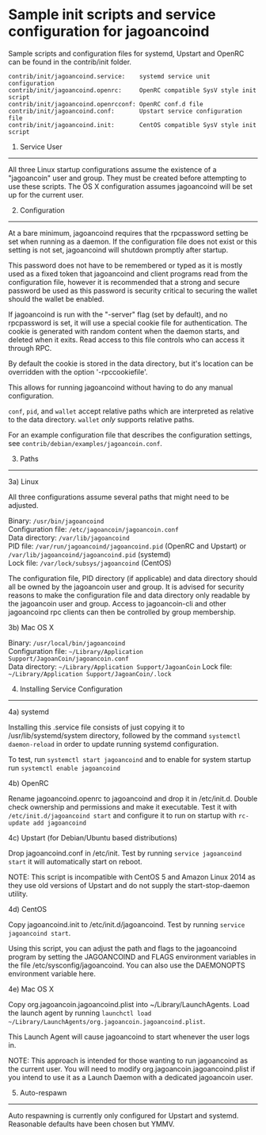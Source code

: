Sample init scripts and service configuration for jagoancoind
==========================================================

Sample scripts and configuration files for systemd, Upstart and OpenRC
can be found in the contrib/init folder.

    contrib/init/jagoancoind.service:    systemd service unit configuration
    contrib/init/jagoancoind.openrc:     OpenRC compatible SysV style init script
    contrib/init/jagoancoind.openrcconf: OpenRC conf.d file
    contrib/init/jagoancoind.conf:       Upstart service configuration file
    contrib/init/jagoancoind.init:       CentOS compatible SysV style init script

1. Service User
---------------------------------

All three Linux startup configurations assume the existence of a "jagoancoin" user
and group.  They must be created before attempting to use these scripts.
The OS X configuration assumes jagoancoind will be set up for the current user.

2. Configuration
---------------------------------

At a bare minimum, jagoancoind requires that the rpcpassword setting be set
when running as a daemon.  If the configuration file does not exist or this
setting is not set, jagoancoind will shutdown promptly after startup.

This password does not have to be remembered or typed as it is mostly used
as a fixed token that jagoancoind and client programs read from the configuration
file, however it is recommended that a strong and secure password be used
as this password is security critical to securing the wallet should the
wallet be enabled.

If jagoancoind is run with the "-server" flag (set by default), and no rpcpassword is set,
it will use a special cookie file for authentication. The cookie is generated with random
content when the daemon starts, and deleted when it exits. Read access to this file
controls who can access it through RPC.

By default the cookie is stored in the data directory, but it's location can be overridden
with the option '-rpccookiefile'.

This allows for running jagoancoind without having to do any manual configuration.

`conf`, `pid`, and `wallet` accept relative paths which are interpreted as
relative to the data directory. `wallet` *only* supports relative paths.

For an example configuration file that describes the configuration settings,
see `contrib/debian/examples/jagoancoin.conf`.

3. Paths
---------------------------------

3a) Linux

All three configurations assume several paths that might need to be adjusted.

Binary:              `/usr/bin/jagoancoind`  
Configuration file:  `/etc/jagoancoin/jagoancoin.conf`  
Data directory:      `/var/lib/jagoancoind`  
PID file:            `/var/run/jagoancoind/jagoancoind.pid` (OpenRC and Upstart) or `/var/lib/jagoancoind/jagoancoind.pid` (systemd)  
Lock file:           `/var/lock/subsys/jagoancoind` (CentOS)  

The configuration file, PID directory (if applicable) and data directory
should all be owned by the jagoancoin user and group.  It is advised for security
reasons to make the configuration file and data directory only readable by the
jagoancoin user and group.  Access to jagoancoin-cli and other jagoancoind rpc clients
can then be controlled by group membership.

3b) Mac OS X

Binary:              `/usr/local/bin/jagoancoind`  
Configuration file:  `~/Library/Application Support/JagoanCoin/jagoancoin.conf`  
Data directory:      `~/Library/Application Support/JagoanCoin`
Lock file:           `~/Library/Application Support/JagoanCoin/.lock`

4. Installing Service Configuration
-----------------------------------

4a) systemd

Installing this .service file consists of just copying it to
/usr/lib/systemd/system directory, followed by the command
`systemctl daemon-reload` in order to update running systemd configuration.

To test, run `systemctl start jagoancoind` and to enable for system startup run
`systemctl enable jagoancoind`

4b) OpenRC

Rename jagoancoind.openrc to jagoancoind and drop it in /etc/init.d.  Double
check ownership and permissions and make it executable.  Test it with
`/etc/init.d/jagoancoind start` and configure it to run on startup with
`rc-update add jagoancoind`

4c) Upstart (for Debian/Ubuntu based distributions)

Drop jagoancoind.conf in /etc/init.  Test by running `service jagoancoind start`
it will automatically start on reboot.

NOTE: This script is incompatible with CentOS 5 and Amazon Linux 2014 as they
use old versions of Upstart and do not supply the start-stop-daemon utility.

4d) CentOS

Copy jagoancoind.init to /etc/init.d/jagoancoind. Test by running `service jagoancoind start`.

Using this script, you can adjust the path and flags to the jagoancoind program by
setting the JAGOANCOIND and FLAGS environment variables in the file
/etc/sysconfig/jagoancoind. You can also use the DAEMONOPTS environment variable here.

4e) Mac OS X

Copy org.jagoancoin.jagoancoind.plist into ~/Library/LaunchAgents. Load the launch agent by
running `launchctl load ~/Library/LaunchAgents/org.jagoancoin.jagoancoind.plist`.

This Launch Agent will cause jagoancoind to start whenever the user logs in.

NOTE: This approach is intended for those wanting to run jagoancoind as the current user.
You will need to modify org.jagoancoin.jagoancoind.plist if you intend to use it as a
Launch Daemon with a dedicated jagoancoin user.

5. Auto-respawn
-----------------------------------

Auto respawning is currently only configured for Upstart and systemd.
Reasonable defaults have been chosen but YMMV.

